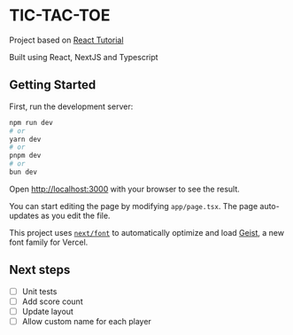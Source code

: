 # TIC-TAC-TOE
Project based on [React Tutorial](https://react.dev/learn/tutorial-tic-tac-toe)

Built using React, NextJS and Typescript

## Getting Started

First, run the development server:

```bash
npm run dev
# or
yarn dev
# or
pnpm dev
# or
bun dev
```

Open [http://localhost:3000](http://localhost:3000) with your browser to see the result.

You can start editing the page by modifying `app/page.tsx`. The page auto-updates as you edit the file.

This project uses [`next/font`](https://nextjs.org/docs/app/building-your-application/optimizing/fonts) to automatically optimize and load [Geist](https://vercel.com/font), a new font family for Vercel.


## Next steps
- [ ] Unit tests
- [ ] Add score count
- [ ] Update layout
- [ ] Allow custom name for each player
